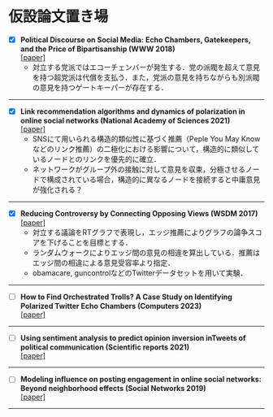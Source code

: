 # 仮設論文置き場

- [x] **Political Discourse on Social Media: Echo Chambers, Gatekeepers, and the Price of Bipartisanship (WWW 2018)**  
   [[paper]](https://dl.acm.org/doi/abs/10.1145/3178876.3186139)  
   - 対立する党派ではエコーチェンバーが発生する．党の派閥を超えて意見を持つ超党派は代償を支払う．また，党派の意見を持ちながらも別派閥の意見を持つゲートキーパーが存在する．
***
   
- [x] **Link recommendation algorithms and dynamics of polarization in online social networks (National Academy of Sciences 2021)**  
   [[paper]](https://www.pnas.org/doi/abs/10.1073/pnas.2102141118)
   - SNSにて用いられる構造的類似性に基づく推薦（Peple You May Knowなどのリンク推薦）の二極化における影響について，構造的に類似しているノードとのリンクを優先的に確立．
   - ネットワークがグループ外の接触に対して意見を収束，分極させるノードで構成されている場合，構造的に異なるノードを接続すると中庸意見が強化される？
***

- [x] **Reducing Controversy by Connecting Opposing Views (WSDM 2017)**  
   [[paper]](https://dl.acm.org/doi/abs/10.1145/3018661.3018703)
   -	対立する議論をRTグラフで表現し，エッジ推薦によりグラフの論争スコアを下げることを目標とする．
   -	ランダムウォークによりエッジ間の意見の相違を算出している．推薦はエッジ間の相違による意見受容率より指定．
   -	obamacare, guncontrolなどのTwitterデータセットを用いて実験．
***

- [ ] **How to Find Orchestrated Trolls? A Case Study on Identifying Polarized Twitter Echo Chambers (Computers 2023)**  
   [[paper]](https://www.mdpi.com/2073-431X/12/3/57)

***

- [ ] **Using sentiment analysis to predict opinion inversion inTweets of political communication (Scientific reports 2021)**  
   [[paper]](https://link.springer.com/content/pdf/10.1038/s41598-021-86510-w.pdf)

***

- [ ] **Modeling influence on posting engagement in online social networks: Beyond neighborhood effects (Social Networks 2019)**  
   [[paper]](https://www.sciencedirect.com/science/article/pii/S0378873318303368)

***
